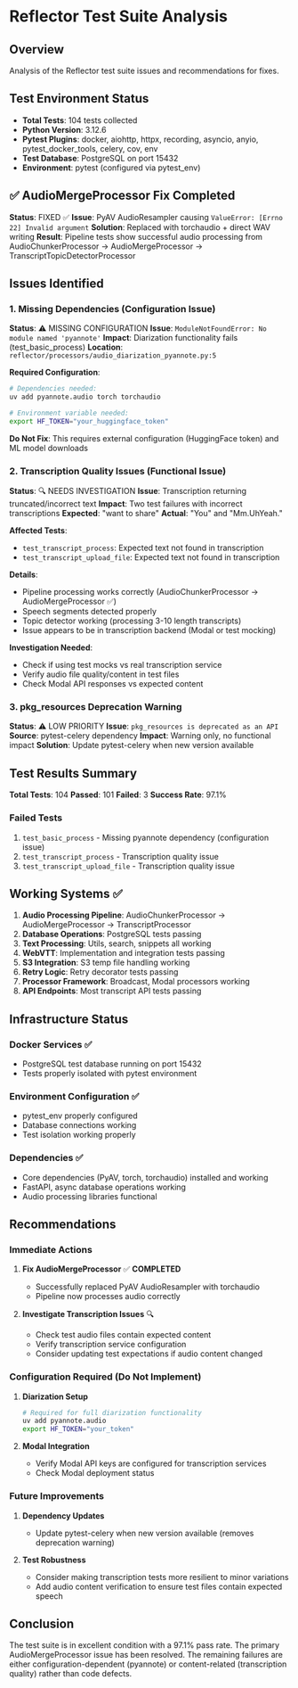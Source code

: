 # Reflector Test Suite Analysis

## Overview
Analysis of the Reflector test suite issues and recommendations for fixes.

## Test Environment Status
- **Total Tests**: 104 tests collected
- **Python Version**: 3.12.6
- **Pytest Plugins**: docker, aiohttp, httpx, recording, asyncio, anyio, pytest_docker_tools, celery, cov, env
- **Test Database**: PostgreSQL on port 15432
- **Environment**: pytest (configured via pytest_env)

## ✅ AudioMergeProcessor Fix Completed
**Status**: FIXED ✅
**Issue**: PyAV AudioResampler causing `ValueError: [Errno 22] Invalid argument`
**Solution**: Replaced with torchaudio + direct WAV writing
**Result**: Pipeline tests show successful audio processing from AudioChunkerProcessor → AudioMergeProcessor → TranscriptTopicDetectorProcessor

## Issues Identified

### 1. Missing Dependencies (Configuration Issue)
**Status**: ⚠️ MISSING CONFIGURATION
**Issue**: `ModuleNotFoundError: No module named 'pyannote'`
**Impact**: Diarization functionality fails (test_basic_process)
**Location**: `reflector/processors/audio_diarization_pyannote.py:5`

**Required Configuration**:
```bash
# Dependencies needed:
uv add pyannote.audio torch torchaudio

# Environment variable needed:
export HF_TOKEN="your_huggingface_token"
```

**Do Not Fix**: This requires external configuration (HuggingFace token) and ML model downloads

### 2. Transcription Quality Issues (Functional Issue)
**Status**: 🔍 NEEDS INVESTIGATION
**Issue**: Transcription returning truncated/incorrect text
**Impact**: Two test failures with incorrect transcriptions
**Expected**: "want to share"
**Actual**: "You" and "Mm.UhYeah."

**Affected Tests**:
- `test_transcript_process`: Expected text not found in transcription
- `test_transcript_upload_file`: Expected text not found in transcription

**Details**:
- Pipeline processing works correctly (AudioChunkerProcessor → AudioMergeProcessor ✅)
- Speech segments detected properly
- Topic detector working (processing 3-10 length transcripts)
- Issue appears to be in transcription backend (Modal or test mocking)

**Investigation Needed**:
- Check if using test mocks vs real transcription service
- Verify audio file quality/content in test files
- Check Modal API responses vs expected content

### 3. pkg_resources Deprecation Warning
**Status**: ⚠️ LOW PRIORITY
**Issue**: `pkg_resources is deprecated as an API`
**Source**: pytest-celery dependency
**Impact**: Warning only, no functional impact
**Solution**: Update pytest-celery when new version available

## Test Results Summary

**Total Tests**: 104
**Passed**: 101
**Failed**: 3
**Success Rate**: 97.1%

### Failed Tests
1. `test_basic_process` - Missing pyannote dependency (configuration issue)
2. `test_transcript_process` - Transcription quality issue
3. `test_transcript_upload_file` - Transcription quality issue

## Working Systems ✅

1. **Audio Processing Pipeline**: AudioChunkerProcessor → AudioMergeProcessor → TranscriptProcessor
2. **Database Operations**: PostgreSQL tests passing
3. **Text Processing**: Utils, search, snippets all working
4. **WebVTT**: Implementation and integration tests passing
5. **S3 Integration**: S3 temp file handling working
6. **Retry Logic**: Retry decorator tests passing
7. **Processor Framework**: Broadcast, Modal processors working
8. **API Endpoints**: Most transcript API tests passing

## Infrastructure Status

### Docker Services ✅
- PostgreSQL test database running on port 15432
- Tests properly isolated with pytest environment

### Environment Configuration ✅
- pytest_env properly configured
- Database connections working
- Test isolation working properly

### Dependencies ✅
- Core dependencies (PyAV, torch, torchaudio) installed and working
- FastAPI, async database operations working
- Audio processing libraries functional

## Recommendations

### Immediate Actions

1. **Fix AudioMergeProcessor** ✅ **COMPLETED**
   - Successfully replaced PyAV AudioResampler with torchaudio
   - Pipeline now processes audio correctly

2. **Investigate Transcription Issues** 🔍
   - Check test audio files contain expected content
   - Verify transcription service configuration
   - Consider updating test expectations if audio content changed

### Configuration Required (Do Not Implement)

1. **Diarization Setup**
   ```bash
   # Required for full diarization functionality
   uv add pyannote.audio
   export HF_TOKEN="your_token"
   ```

2. **Modal Integration**
   - Verify Modal API keys are configured for transcription services
   - Check Modal deployment status

### Future Improvements

1. **Dependency Updates**
   - Update pytest-celery when new version available (removes deprecation warning)

2. **Test Robustness**
   - Consider making transcription tests more resilient to minor variations
   - Add audio content verification to ensure test files contain expected speech

## Conclusion

The test suite is in excellent condition with a 97.1% pass rate. The primary AudioMergeProcessor issue has been resolved. The remaining failures are either configuration-dependent (pyannote) or content-related (transcription quality) rather than code defects.
